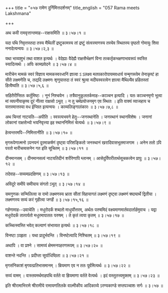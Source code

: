 +++
title = "०५७ रामेण दुर्निमित्तदर्शनम्"
title_english = "057 Rama meets Lakshmana"

+++


अथ कवी रामवृत्तान्तमाह--राक्षसमिति  ॥  ३।५७।१  ॥   

  

यदा पथि निवृत्तस्तदा तस्य मैथिलीं द्रष्टुकामस्य तां द्रष्टुं
संत्वरमाणस्य तस्येव स्थितस्य पृष्ठतो गोमायुः शिवा ननादेत्यन्वयः  ॥ 
३।५७।२,३  ॥   

  

यथा भाव्यशुभं तथा वाशत इत्यर्थः । वेदेह्याः वैदेह्यै राक्षसैर्भक्षणं
विना तत्कर्तृकभक्षणाभावरूपं स्वस्ति स्यादित्यर्थः । अपिः कामप्रवेदने  ॥ 
३।५७।४  ॥   

  

मारीचेन मामकं स्वरं विज्ञाय मामकस्वरध्वनिं ज्ञात्वा ऽ ऽलक्ष्य
मतपकारोपायमवधार्य यन्मृगरूपेम तेनाकृष्टं हा सीते लक्ष्मणेति च, तद्यदि
लक्ष्मणः शृणुयात्तदा तं स्वरं श्रुत्वा मदीयस्वरत्वेन ज्ञात्वा मैथिल्यैव
प्रहितस्तां हित्वैष्यति  ॥  ३।५७।५,६  ॥   

  

सहितैरीप्सितः कर्तुमिष्टः । नूनं निश्चयेन । तत्रैवानुकूलतर्कमाह--काञ्चन
इत्यादि । यतः काञ्चनमृगो भूत्वा मां व्यपनीयाकृष्य दूरं नीत्वा राक्षसो
ऽभूत् । न तु चर्मप्रयोजनमृग एव स्थितः । इति वाक्यं व्याजहाय च
यत्तस्मात्तस्या वध ईप्सित इत्यन्वयः । काव्यलिङ्गालंकारः  ॥  ३।५७।७,८  ॥   

  

अथ चिन्तां नाटयति--अपीति । स्वस्त्यभवने हेतुः--जनस्थानेति । जनस्थानं
स्थानविशेषः । जनानां लोकानां राक्षसेभ्यो भयनिवृत्त्या इह स्थाननिमित्तं
चेत्यर्थः  ॥  ३।५७।९  ॥   

  

हेत्वन्तरमपि--निमित्तानीति  ॥  ३।५७।१०  ॥   

  

मृगरूपेणात्मनो ऽपनयनं दूरमाकर्षणं दृष्ट्वा परिशङ्कितो जनस्थानं
खरादिवासभूतमाजगाम । अनेन ततो ऽपि परतो मारीचव्यसनेन गत इति सूचितम्  ॥ 
३।५७।११  ॥   

  

दीनमानसम् । दीनमानसत्वं नाटयतिदीनं शरीरेणापि म्लानम् ।
आसेदुर्विपरीतार्थसूचकत्वेन प्रापुः  ॥  ३।५७।१२  ॥   

  

तदेवाह--सव्यमप्रदक्षिणम्  ॥  ३।५७।१३  ॥   

  

अविदूरे समीपे समीयाय संगतो ऽभूत्  ॥  ३।५७।१४  ॥   

  

समगुणकः सन्मिलित्वा स रामो लक्ष्मणस्य भ्राता सीतां विहायागतं लक्ष्मणं
दृष्ट्वा लक्ष्मणं षष्ठ्यार्थे द्वितीया । लक्ष्मणस्य सव्यं करं गृहीत्वा
जगर्हे  ॥  ३।५७।१५,१६  ॥   

  

गर्हणामाह--उवाचेति । मधुरोदर्कं शब्दतो माधुर्योत्तरम्, अर्थतः परुषमिदं
वक्ष्यमाणमार्तवदार्तार्हमुवाच । यद्वा मधुरोदर्कं तात्पर्यतो मधुरमापाततः
परुषम् । ते कृतं त्वया कृतम्  ॥  ३।५७।१७  ॥   

  

कच्चित्स्वस्ति भवेत् कल्याणं संभाव्यत इत्यर्थः  ॥  ३।५७।१८  ॥   

  

विनष्टा ऽपहृता । यथा प्रादुर्भवन्ति । विनष्टेत्यादि निश्चितम्  ॥  ३।५७।१९
 ॥   

  

अथापि । वा प्रश्ने । सामग्र्यं क्षेममनपहरणरूपम्  ॥  ३।५७।२०  ॥   

  

वाशन्ते नदन्ति । प्रदीप्ता सूर्याधिष्ठिता  ॥  ३।५७।२१  ॥   

  

मृगसंनिकाशं मृगवत्प्रतिभासमानम् । म्रियमाण एव न ततः पूर्वमित्यर्थः  ॥ 
३।५७।२२  ॥   

  

सव्यं वामम् । वास्तवमर्थमाहपथि वर्तते वा ह्रियमाणा वर्तते वेत्यर्थः ।
इदं वस्तुतत्त्वमुक्तम्  ॥  ३।५७।२३  ॥   

  

इति श्रीरामाभिरामे श्रीरामीये रामायणतिलके वाल्मीकीय आदिकाव्ये
ऽरण्यकाण्डे सप्तपञ्चाशः सर्गः  ॥  ३।५७  ॥   

  


